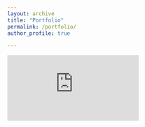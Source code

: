 ```yaml
---
layout: archive
title: "Portfolio"
permalink: /portfolio/
author_profile: true

---
```


<embed src="https://guillonyeaghala.github.io/files/Guillaume_Onyeaghala_CV_082025.pdf" type="application/pdf" />

